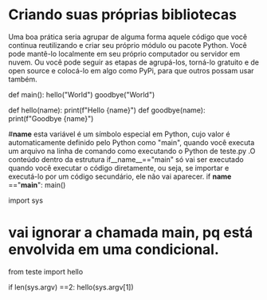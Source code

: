 # Criando suas próprias bibliotecas

Uma boa prática seria agrupar de alguma forma aquele código que você continua reutilizando e criar seu próprio módulo ou pacote Python. Você pode mantê-lo localmente em seu próprio computador ou servidor em nuvem. Ou você pode seguir as etapas de agrupá-los, torná-lo gratuito e de open source e colocá-lo em algo como PyPi, para que outros possam usar também.

def main():
    hello("World")
    goodbye("World")


def hello(name):
    print(f"Hello {name}")
def goodbye(name):
    print(f"Goodbye {name}")

#__name__ esta variável é um símbolo especial em Python, cujo valor é automaticamente definido pelo Python como "main", quando você executa um arquivo na linha de comando como executando o Python de teste.py .O conteúdo dentro da estrutura if__name__=="main" só vai ser executado quando você executar o código diretamente, ou seja, se importar e executá-lo por um código secundário, ele não vai aparecer.
if __name__ =="__main__":
    main()


import sys


# vai ignorar a chamada main, pq está envolvida em uma condicional.
from teste import hello


if len(sys.argv) ==2:
    hello(sys.argv[1])